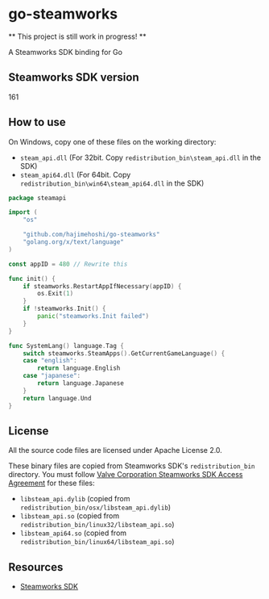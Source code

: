 # go-steamworks

** This project is still work in progress! **

A Steamworks SDK binding for Go

## Steamworks SDK version

161

## How to use

On Windows, copy one of these files on the working directory:

 * `steam_api.dll` (For 32bit. Copy `redistribution_bin\steam_api.dll` in the SDK)
 * `steam_api64.dll` (For 64bit. Copy `redistribution_bin\win64\steam_api64.dll` in the SDK)

```go
package steamapi

import (
	"os"

	"github.com/hajimehoshi/go-steamworks"
	"golang.org/x/text/language"
)

const appID = 480 // Rewrite this

func init() {
	if steamworks.RestartAppIfNecessary(appID) {
		os.Exit(1)
	}
	if !steamworks.Init() {
		panic("steamworks.Init failed")
	}
}

func SystemLang() language.Tag {
	switch steamworks.SteamApps().GetCurrentGameLanguage() {
	case "english":
		return language.English
	case "japanese":
		return language.Japanese
	}
	return language.Und
}
```

## License

All the source code files are licensed under Apache License 2.0.

These binary files are copied from Steamworks SDK's `redistribution_bin` directory. You must follow [Valve Corporation Steamworks SDK Access Agreement](https://partner.steamgames.com/documentation/sdk_access_agreement) for these files:

 * `libsteam_api.dylib` (copied from `redistribution_bin/osx/libsteam_api.dylib`)
 * `libsteam_api.so` (copied from `redistribution_bin/linux32/libsteam_api.so`)
 * `libsteam_api64.so` (copied from `redistribution_bin/linux64/libsteam_api.so`)

## Resources

 * [Steamworks SDK](https://partner.steamgames.com/doc/sdk)
